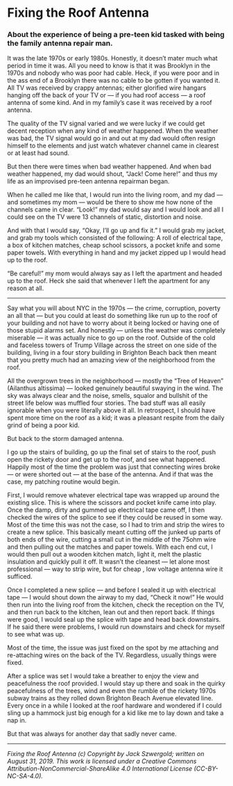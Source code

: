 # Fixing the Roof Antenna
### About the experience of being a pre-teen kid tasked with being the family antenna repair man.

It was the late 1970s or early 1980s. Honestly, it doesn’t mater much what period in time it was. All you need to know is that it was Brooklyn in the 1970s and nobody who was poor had cable. Heck, if you were poor and in the ass end of a Brooklyn there was no cable to be gotten if you wanted it. All TV was received by crappy antennas; either glorified wire hangars hanging off the back of your TV or — if you had roof access — a roof antenna of some kind. And in my family’s case it was received by a roof antenna.

The quality of the TV signal varied and we were lucky if we could get decent reception when any kind of weather happened. When the weather was bad, the TV signal would go in and out at my dad would often resign himself to the elements and just watch whatever channel came in clearest or at least had sound.

But then there were times when bad weather happened. And when bad weather happened, my dad would shout, “Jack! Come here!” and thus my life as an improvised pre-teen antenna repairman began.

When he called me like that, I would run into the living room, and my dad — and sometimes my mom — would be there to show me how none of the channels came in clear. “Look!” my dad would say and I would look and all I could see on the TV were 13 channels of static, distortion and noise.

And with that I would say, “Okay, I’ll go up and fix it.” I would grab my jacket, and grab my tools which consisted of the following: A roll of electrical tape, a box of kitchen matches, cheap school scissors, a pocket knife and some paper towels. With everything in hand and my jacket zipped up I would head up to the roof.

“Be careful!” my mom would always say as I left the apartment and headed up to the roof. Heck she said that whenever I left the apartment for any reason at all.

*** 

Say what you will about NYC in the 1970s — the crime, corruption, poverty an all that — but you could at least do something like run up to the roof of your building and not have to worry about it being locked or having one of those stupid alarms set. And honestly — unless the weather was completely miserable — it was actually nice to go up on the roof. Outside of the cold and faceless towers of Trump Village across the street on one side of the building, living in a four story building in Brighton Beach back then meant that you pretty much had an amazing view of the neighborhood from the roof.

All the overgrown trees in the neighborhood — mostly the “Tree of Heaven” (Ailanthus altissima) — looked genuinely beautiful swaying in the wind. The sky was always clear and the noise, smells, squalor and bullshit of the street life below was muffled four stories. The bad stuff was all easily ignorable when you were literally above it all. In retrospect, I should have spent more time on the roof as a kid; it was a pleasant respite from the daily grind of being a poor kid.

But back to the storm damaged antenna.

I go up the stairs of building, go up the final set of stairs to the roof, push open the rickety door and get up to the roof, and see what happened. Happily most of the time the problem was just that connecting wires broke — or were shorted out — at the base of the antenna. And if that was the case, my patching routine would begin.

First, I would remove whatever electrical tape was wrapped up around the existing slice. This is where the scissors and pocket knife came into play. Once the damp, dirty and gummed up electrical tape came off, I then checked the wires of the splice to see if they could be reused in some way. Most of the time this was not the case, so I had to trim and strip the wires to create a new splice. This basically meant cutting off the junked up parts of both ends of the wire, cutting a small cut in the middle of the 75ohm wire and then pulling out the matches and paper towels. With each end cut, I would then pull out a wooden kitchen match, light it, melt the plastic insulation and quickly pull it off. It wasn’t the cleanest — let alone most professional — way to strip wire, but for cheap , low voltage antenna wire it sufficed.

Once I completed a new splice — and before I sealed it up with electrical tape — I would shout down the airway to my dad, “Check it now!” He would then run into the living roof from the kitchen, check the reception on the TV, and then run back to the kitchen, lean out and then report back. If things were good, I would seal up the splice with tape and head back downstairs. If he said there were problems, I would run downstairs and check for myself to see what was up.

Most of the time, the issue was just fixed on the spot by me attaching and re-attaching wires on the back of the TV. Regardless, usually things were fixed.

After a splice was set I would take a breather to enjoy the view and peacefulness the roof provided. I would stay up there and soak in the quirky peacefulness of the trees, wind and even the rumble of the rickety 1970s subway trains as they rolled down Brighton Beach Avenue elevated line. Every once in a while I looked at the roof hardware and wondered if I could sling up a hammock just big enough for a kid like me to lay down and take a nap in.

 But that was always for another day that sadly never came.

***

*Fixing the Roof Antenna (c) Copyright by Jack Szwergold; written on August 31, 2019. This work is licensed under a Creative Commons Attribution-NonCommercial-ShareAlike 4.0 International License (CC-BY-NC-SA-4.0).*
